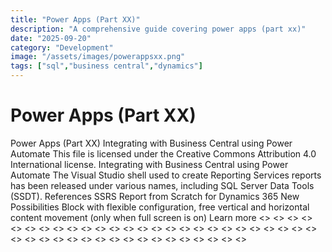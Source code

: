 ```yaml
---
title: "Power Apps (Part XX)"
description: "A comprehensive guide covering power apps (part xx)"
date: "2025-09-20"
category: "Development"
image: "/assets/images/powerappsxx.png"
tags: ["sql","business central","dynamics"]
---
```


# Power Apps (Part XX)

Power Apps (Part XX) Integrating with Business Central using Power Automate This file is licensed under the Creative Commons Attribution 4.0 International license. Integrating with Business Central using Power Automate The Visual Studio shell used to create Reporting Services reports has been released under various names, including SQL Server Data Tools (SSDT). References SSRS Report from Scratch for Dynamics 365 New Possibilities Block with flexible configuration, free vertical and horizontal content movement (only when full screen is on) Learn more <<NEW TEXT HERE>> <<NEW TEXT HERE>> <<NEW TEXT HERE>> <<NEW TEXT HERE>> <<NEW TEXT HERE>> <<NEW TEXT HERE>> <<NEW TEXT HERE>> <<NEW TEXT HERE>> <<NEW TEXT HERE>> <<NEW TEXT HERE>> <<NEW TEXT HERE>> <<NEW TEXT HERE>> <<NEW TEXT HERE>> <<NEW TEXT HERE>> <<NEW TEXT HERE>> <<NEW TEXT HERE>> <<NEW TEXT HERE>> <<NEW TEXT HERE>> <<NEW TEXT HERE>> <<NEW TEXT HERE>> <<NEW TEXT HERE>> <<NEW TEXT HERE>> <<NEW TEXT HERE>> <<NEW TEXT HERE>> <<NEW TEXT HERE>> <<NEW TEXT HERE>> <<NEW TEXT HERE>> <<NEW TEXT HERE>> <<NEW TEXT HERE>> <<NEW TEXT HERE>> <<NEW TEXT HERE>> <<NEW TEXT HERE>> <<NEW TEXT HERE>> <<NEW TEXT HERE>> <<NEW TEXT HERE>> <<NEW TEXT HERE>> <<NEW TEXT HERE>> <<NEW TEXT HERE>> <<NEW TEXT HERE>> <<NEW TEXT HERE>> <<NEW TEXT HERE>> <<NEW TEXT HERE>> <<NEW TEXT HERE>>
